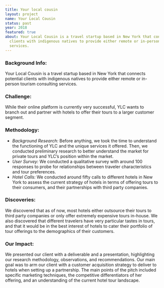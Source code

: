 ```yaml
---
title: Your local cousin
layout: project
name: Your Local Cousin
status: past
year: 2018
featured: true
about: Your Local Cousin is a travel startup based in New York that connects potential
  clients with indigenous natives to provide either remote or in-person tourism consulting
  services.
---
```


### **Background Info:**

Your Local Cousin is a travel startup based in New York that connects potential clients with indigenous natives to provide either remote or in-person tourism consulting services.

### **Challenge:**

While their online platform is currently very successful, YLC wants to branch out and partner with hotels to offer their tours to a larger customer segment.

### **Methodology:**

-   *Background Research:* Before anything, we took the time to understand the functioning of YLC and the unique services it offered. Then, we conducted preliminary research to better understand the market for private tours and YLC’s position within the market.
-   *User Survey:* We conducted a qualitative survey with around 100 responses to probe for relationships between traveler characteristics and tour preferences.
-   *Hotel Calls:* We conducted around fifty calls to different hotels in New York to assess the current strategy of hotels in terms of offering tours to their consumers, and their partnerships with third party companies.

### **Discoveries:**

We discovered that as of now, most hotels either outsource their tours to third party companies or only offer extremely expensive tours in-house. We also discovered that different travelers have very particular tastes in tours, and that it would be in the best interest of hotels to cater their portfolio of tour offerings to the demographics of their customers.

### **Our Impact:**

We presented our client with a deliverable and a presentation, highlighting our research methodology, observations, and recommendations. Our main goal was to arm our client with a customer acquisition strategy to deliver to hotels when setting up a partnership. The main points of the pitch included specific marketing techniques, the competitive differentiators of her offering, and an understanding of the current hotel tour landscape.